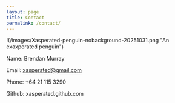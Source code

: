 ```yaml
---
layout: page
title: Contact
permalink: /contact/
---
```

!(/images/Xasperated-penguin-nobackground-20251031.png  "An exaxperated penguin") 

Name: Brendan Murray

Email: xasperated@gmail.com

Phone: +64 21 115 3290

Github: xasperated.github.com


